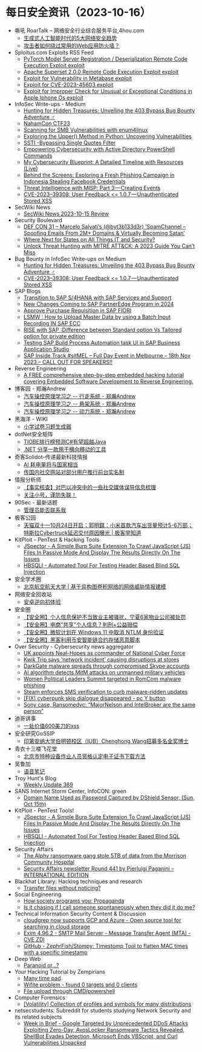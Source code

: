 # 每日安全资讯（2023-10-16）

- 嘶吼 RoarTalk – 网络安全行业综合服务平台,4hou.com
  - [生成式人工智能时代的5大网络安全趋势](https://www.4hou.com/posts/L1z4)
  - [攻击者如何绕过常用的Web应用防火墙？](https://www.4hou.com/posts/QKRl)
- Sploitus.com Exploits RSS Feed
  - [PyTorch Model Server Registration / Deserialization Remote Code Execution Exploit exploit](https://sploitus.com/exploit?id=1337DAY-ID-39115&utm_source=rss&utm_medium=rss)
  - [Apache Superset 2.0.0 Remote Code Execution Exploit exploit](https://sploitus.com/exploit?id=1337DAY-ID-39114&utm_source=rss&utm_medium=rss)
  - [Exploit for Vulnerability in Metabase exploit](https://sploitus.com/exploit?id=D71F3A02-C6FE-50AC-812F-5CEE39D846D4&utm_source=rss&utm_medium=rss)
  - [Exploit for CVE-2023-45603 exploit](https://sploitus.com/exploit?id=63A160C2-EA54-5739-8B28-FC458BBA0A37&utm_source=rss&utm_medium=rss)
  - [Exploit for Improper Check for Unusual or Exceptional Conditions in Apple Iphone Os exploit](https://sploitus.com/exploit?id=5ED07DA8-F43C-5785-AEDA-21E8B8966A90&utm_source=rss&utm_medium=rss)
- InfoSec Write-ups - Medium
  - [Hunting for Hidden Treasures: Unveiling the 403 Bypass Bug Bounty Adventure ️‍♂️](https://infosecwriteups.com/hunting-for-hidden-treasures-unveiling-the-403-bypass-bug-bounty-adventure-%EF%B8%8F-%EF%B8%8F-c6d17a0282ac?source=rss----7b722bfd1b8d---4)
  - [NahamCon CTF23](https://infosecwriteups.com/nahamcon-ctf23-71d85011643a?source=rss----7b722bfd1b8d---4)
  - [Scanning for SMB Vulnerabilities with enum4linux](https://infosecwriteups.com/scanning-for-smb-vulnerabilities-with-enum4linux-896f76d0c078?source=rss----7b722bfd1b8d---4)
  - [Exploring the Upper() Method in Python: Uncovering Vulnerabilities](https://infosecwriteups.com/exploring-the-upper-method-in-python-uncovering-vulnerabilities-6044f5946e2d?source=rss----7b722bfd1b8d---4)
  - [SSTI -Bypassing Single Quotes Filter](https://infosecwriteups.com/ssti-bypassing-single-quotes-filter-dc0ee4e4f011?source=rss----7b722bfd1b8d---4)
  - [Empowering Cybersecurity with Active Directory PowerShell Commands](https://infosecwriteups.com/empowering-cybersecurity-with-active-directory-powershell-commands-d61e881933e1?source=rss----7b722bfd1b8d---4)
  - [My Cybersecurity Blueprint: A Detailed Timeline with Resources (Live)](https://infosecwriteups.com/cybersecurity-blueprint-guide-559c0824cae3?source=rss----7b722bfd1b8d---4)
  - [Behind the Screens: Exploring a Fresh Phishing Campaign in Indonesia Stealing Facebook Credentials](https://infosecwriteups.com/behind-the-screens-exploring-a-fresh-phishing-campaign-in-indonesia-stealing-facebook-credentials-9240016c5989?source=rss----7b722bfd1b8d---4)
  - [Threat Intelligence with MISP: Part 3 — Creating Events](https://infosecwriteups.com/threat-intelligence-with-misp-part-3-creating-events-fccc25ac2017?source=rss----7b722bfd1b8d---4)
  - [CVE-2023–39308: User Feedback <= 1.0.7 — Unauthenticated Stored XSS](https://infosecwriteups.com/cve-2023-39308-wordpress-plugin-user-feedback-1-0-7-unauthenticated-stored-xss-db992a01686a?source=rss----7b722bfd1b8d---4)
- SecWiki News
  - [SecWiki News 2023-10-15 Review](http://www.sec-wiki.com/?2023-10-15)
- Security Boulevard
  - [DEF CON 31 –  Marcelo Salvati’s (@byt3b133d3r) ‘SpamChannel – Spoofing Emails From 2M+ Domains & Virtually Becoming Satan’](https://securityboulevard.com/2023/10/def-con-31-marcelo-salvatis-byt3b133d3r-spamchannel-spoofing-emails-from-2m-domains-virtually-becoming-satan/)
  - [Where Next for States on All Things IT and Security?](https://securityboulevard.com/2023/10/where-next-for-states-on-all-things-it-and-security/)
  - [Unlock Threat Hunting with MITRE ATT&CK: A 2023 Guide You Can’t Miss](https://securityboulevard.com/2023/10/unlock-threat-hunting-with-mitre-attck-a-2023-guide-you-cant-miss/)
- Bug Bounty in InfoSec Write-ups on Medium
  - [Hunting for Hidden Treasures: Unveiling the 403 Bypass Bug Bounty Adventure ️‍♂️](https://infosecwriteups.com/hunting-for-hidden-treasures-unveiling-the-403-bypass-bug-bounty-adventure-%EF%B8%8F-%EF%B8%8F-c6d17a0282ac?source=rss----7b722bfd1b8d--bug_bounty)
  - [CVE-2023–39308: User Feedback <= 1.0.7 — Unauthenticated Stored XSS](https://infosecwriteups.com/cve-2023-39308-wordpress-plugin-user-feedback-1-0-7-unauthenticated-stored-xss-db992a01686a?source=rss----7b722bfd1b8d--bug_bounty)
- SAP Blogs
  - [Transition to SAP S/4HANA with SAP Services and Support](https://blogs.sap.com/2023/10/15/transition-to-sap-s-4hana-with-sap-services-and-support/)
  - [New Changes Coming to SAP PartnerEdge Program in 2024](https://blogs.sap.com/2023/10/15/new-changes-coming-to-sap-partneredge-program-in-2024/)
  - [Approve Purchase Requisition in SAP FIORI](https://blogs.sap.com/2023/10/15/approve-purchase-requisition-in-sap-fiori/)
  - [LSMW : How to Upload Master Data by using a Batch Input Recording IN SAP ECC](https://blogs.sap.com/2023/10/15/lsmw-how-to-upload-master-data-by-using-a-batch-input-recording-in-sap-ecc/)
  - [RISE with SAP :Difference between Standard option Vs Tailored option for private edition](https://blogs.sap.com/2023/10/15/rise-with-sap-difference-between-standard-option-vs-tailored-option-for-private-edition/)
  - [Testing SAP Build Process Automation task UI in SAP Business Application Studio](https://blogs.sap.com/2023/10/15/testing-sap-build-process-automation-task-ui-in-sap-business-application-studio/)
  - [SAP Inside Track #sitMEL – Full Day Event in Melbourne – 18th Nov 2023 – CALL OUT FOR SPEAKERS!!](https://blogs.sap.com/2023/10/15/sap-inside-track-sitmel-full-day-event-in-melbourne-18th-nov-2023-call-out-for-speakers/)
- Reverse Engineering
  - [A FREE comprehensive step-by-step embedded hacking tutorial covering Embedded Software Development to Reverse Engineering.](https://www.reddit.com/r/ReverseEngineering/comments/178skf9/a_free_comprehensive_stepbystep_embedded_hacking/)
- 博客园 - 郑瀚Andrew
  - [汽车操控原理学习之 -- 行走系统 - 郑瀚Andrew](https://www.cnblogs.com/LittleHann/p/17753360.html)
  - [汽车操控原理学习之 -- 悬架系统  - 郑瀚Andrew](https://www.cnblogs.com/LittleHann/p/17736545.html)
  - [汽车操控原理学习之 -- 动力系统 - 郑瀚Andrew](https://www.cnblogs.com/LittleHann/p/17726824.html)
- 黑海洋 - WIKI
  - [小学试卷习题生成器](https://blog.upx8.com/3871)
- dotNet安全矩阵
  - [TIOBE排行榜预测C#有望超越Java](https://mp.weixin.qq.com/s?__biz=MzUyOTc3NTQ5MA==&mid=2247489009&idx=1&sn=f53760cbfe8de29441c9feb00baac079&chksm=fa5abb1ccd2d320a5424cb0fa7a7f812ba8d8b0b376e2f5fd1a3968545bd158b658a078ce313&scene=58&subscene=0#rd)
  - [.NET 分享一款用于横向移动的工具](https://mp.weixin.qq.com/s?__biz=MzUyOTc3NTQ5MA==&mid=2247489009&idx=2&sn=f3d74e3ebd7036cd759078cc3ae9eaa0&chksm=fa5abb1ccd2d320aa74f8a8268c997dae71fdfaa14098a67e74c42f3fcc98bcb202d1b887f9a&scene=58&subscene=0#rd)
- 奇客Solidot–传递最新科技情报
  - [AI 耗电量将与国家相当](https://www.solidot.org/story?sid=76347)
  - [传国内社交网站对部分用户推行前台实名制](https://www.solidot.org/story?sid=76346)
- 情报分析师
  - [【事实核查】对巴以冲突中的一些社交媒体误导信息梳理](https://mp.weixin.qq.com/s?__biz=MzA3Mjc1MTkwOA==&mid=2650541162&idx=1&sn=bf2a2a0b63141d2083dc141a82bb584e&chksm=87112221b066ab37d643974395314737bfb2f9c20c701081f49788f00cbe3c4a0f2764827941&scene=58&subscene=0#rd)
  - [关注小号，谨防失联！](https://mp.weixin.qq.com/s?__biz=MzA3Mjc1MTkwOA==&mid=2650541162&idx=2&sn=c95984f4c890d1d635979e5400101a88&chksm=87112221b066ab378c6b45ff8e1fd4b89278b57841d9a7d1e5d81b8c7994ed3e2c7876ced0e7&scene=58&subscene=0#rd)
- 90Sec - 最新话题
  - [管理员能否联系我](https://forum.90sec.com/t/topic/2321)
- 极客公园
  - [天猫双十一10月24日开启；郭明錤：小米首款汽车出货量预计5-6万部；特斯拉Cybertruck延迟交付原因曝光 | 极客早知道](https://mp.weixin.qq.com/s?__biz=MTMwNDMwODQ0MQ==&mid=2653015961&idx=1&sn=f03c2a63cf577e1a18adf8a9c299fdad&chksm=7e54b22f49233b3929e63fa8d083d1eaa73a4952c042518fea7c09a575622b13e8c86fe68b8a&scene=58&subscene=0#rd)
- KitPloit - PenTest & Hacking Tools
  - [JSpector - A Simple Burp Suite Extension To Crawl JavaScript (JS) Files In Passive Mode And Display The Results Directly On The Issues](http://www.kitploit.com/2023/10/jspector-simple-burp-suite-extension-to.html)
  - [HBSQLI - Automated Tool For Testing Header Based Blind SQL Injection](http://www.kitploit.com/2023/10/hbsqli-automated-tool-for-testing.html)
- 安全学术圈
  - [北京航空航天大学 |  基于异构图卷积网络的网络威胁情报建模](https://mp.weixin.qq.com/s?__biz=MzU5MTM5MTQ2MA==&mid=2247489874&idx=1&sn=3813703202028038faaac620e7e13acf&chksm=fe2ee6d9c9596fcf07e7382aca3649808b41143a981a2633e571a9e3b61f6c1976901b167ec9&scene=58&subscene=0#rd)
- 网络安全回收站
  - [安卓逆向初体验](https://mp.weixin.qq.com/s?__biz=Mzg2MTc1NDAxMA==&mid=2247483988&idx=1&sn=acf3c4611475af79a9eb200679de35f9&chksm=ce1305a1f9648cb7a5829d7b4be14676905eb1bd22a59a545848193e44ddd6b28578ea2857c5&scene=58&subscene=0#rd)
- 安全圈
  - [【安全圈】个人信息保护不当致业主被骚扰，宁夏6家物业公司被处罚](https://mp.weixin.qq.com/s?__biz=MzIzMzE4NDU1OQ==&mid=2652046591&idx=1&sn=2c9ee2c9b7e7fff584ddb326b7d3755c&chksm=f36e28bfc419a1a9a8e105a3186ca6541f609223dd33e54930d314b6314e817a1395ccaa0d4a&scene=58&subscene=0#rd)
  - [【安全圈】电商“共享”个人信息？判刑+公益赔偿](https://mp.weixin.qq.com/s?__biz=MzIzMzE4NDU1OQ==&mid=2652046591&idx=2&sn=65c411fa99b3b0123881c82a94db24f1&chksm=f36e28bfc419a1a9532520cc25af804249041028bd876578716a0096badeaed41bb17c4d55f8&scene=58&subscene=0#rd)
  - [【安全圈】微软计划在 Windows 11 中取消 NTLM 身份验证](https://mp.weixin.qq.com/s?__biz=MzIzMzE4NDU1OQ==&mid=2652046591&idx=3&sn=b04f4479e09f7c06eb654153f15d9a2c&chksm=f36e28bfc419a1a9c0d17226efea66bcc75dba2dc514c139981cb02a995fd3b12d5e6733ec38&scene=58&subscene=0#rd)
  - [【安全圈】黑客利用币安智能链合约存储恶意脚本](https://mp.weixin.qq.com/s?__biz=MzIzMzE4NDU1OQ==&mid=2652046591&idx=4&sn=68230f475cf11884e1da1bf291acab69&chksm=f36e28bfc419a1a9384a68aa56e75084315ea88617b5b14b9fcdd13e49ce142092b1891feb65&scene=58&subscene=0#rd)
- Over Security - Cybersecurity news aggregator
  - [UK appoints Neal-Hopes as commander of National Cyber Force](https://therecord.media/neal-hopes-appointed-commander-uk-national-cyber-force)
  - [Kwik Trip says ‘network incident’ causing disruptions at stores](https://therecord.media/kwik-trip-network-incident-causing-disruptions)
  - [DarkGate malware spreads through compromised Skype accounts](https://www.bleepingcomputer.com/news/security/darkgate-malware-spreads-through-compromised-skype-accounts/)
  - [AI algorithm detects MitM attacks on unmanned military vehicles](https://www.bleepingcomputer.com/news/security/ai-algorithm-detects-mitm-attacks-on-unmanned-military-vehicles/)
  - [Women Political Leaders Summit targeted in RomCom malware phishing](https://www.bleepingcomputer.com/news/security/women-political-leaders-summit-targeted-in-romcom-malware-phishing/)
  - [Steam enforces SMS verification to curb malware-ridden updates](https://www.bleepingcomputer.com/news/security/steam-enforces-sms-verification-to-curb-malware-ridden-updates/)
  - [[FIX] cyberpunk skip dialogue disappeared - pc Y button](https://trueliarx.blogspot.com/2023/10/fix-cyberpunk-skip-dialogue-disappeared.html)
  - [Sony case, Ransomedvc: “MajorNelson and IntelBroker are the same person”](https://www.suspectfile.com/sony-case-ransomedvc-majornelson-and-intelbroker-are-the-same-person/)
- 迪哥讲事
  - [一处价值600美刀的xss](https://mp.weixin.qq.com/s?__biz=MzIzMTIzNTM0MA==&mid=2247492270&idx=1&sn=493d962eedad6987b8ad19d4ad285bca&chksm=e8a5e8cddfd261dbdd98a71ac47f1b97184e8b8cf7547eb34bfbbc90dc40b6825a755b618b36&scene=58&subscene=0#rd)
- 安全研究GoSSIP
  - [印第安纳大学伯明顿校区（IUB）Chenghong Wang招募多名全奖博士](https://mp.weixin.qq.com/s?__biz=Mzg5ODUxMzg0Ng==&mid=2247496453&idx=1&sn=70843f0a0b20f5e9c6a52034422aec61&chksm=c063dddcf71454cafc0c91a332afe8cc25e71860cf12fe36bb8299417cba82a3cd68c30fa529&scene=58&subscene=0#rd)
- 青衣十三楼飞花堂
  - [北京市特种设备作业人员资格认定电子证书下载方法](https://mp.weixin.qq.com/s?__biz=MzUzMjQyMDE3Ng==&mid=2247486905&idx=1&sn=2fcef6b0b31a45f0840a9d9fb2ebf32a&chksm=fab2ce86cdc547900af01fadaf208caf4339d6c80b6ccb6a559043dab4f7a8225fdf1af2b76c&scene=58&subscene=0#rd)
- 吴鲁加
  - [语音笔记](https://mp.weixin.qq.com/s?__biz=Mzg5NDY4ODM1MA==&mid=2247484525&idx=1&sn=356e497541b068f6ec0eb76e140e0392&chksm=c01a895cf76d004a8ad443539e2a5ea0edf73fa897107e9893a2f7f9e58359746f4b5b4dcf13&scene=58&subscene=0#rd)
- Troy Hunt's Blog
  - [Weekly Update 369](https://www.troyhunt.com/weekly-update-369/)
- SANS Internet Storm Center, InfoCON: green
  - [Domain Name Used as Password Captured by DShield Sensor, (Sun, Oct 15th)](https://isc.sans.edu/diary/rss/30312)
- KitPloit - PenTest Tools!
  - [JSpector - A Simple Burp Suite Extension To Crawl JavaScript (JS) Files In Passive Mode And Display The Results Directly On The Issues](http://www.kitploit.com/2023/10/jspector-simple-burp-suite-extension-to.html)
  - [HBSQLI - Automated Tool For Testing Header Based Blind SQL Injection](http://www.kitploit.com/2023/10/hbsqli-automated-tool-for-testing.html)
- Security Affairs
  - [The Alphv ransomware gang stole 5TB of data from the Morrison Community Hospital](https://securityaffairs.com/152486/cyber-crime/alphv-ransomware-morrison-community-hospital.html)
  - [Security Affairs newsletter Round 441 by Pierluigi Paganini – INTERNATIONAL EDITION](https://securityaffairs.com/152480/breaking-news/security-affairs-newsletter-round-441-by-pierluigi-paganini-international-edition.html)
- Blackhat Library: Hacking techniques and research
  - [Transfer files without noticing?](https://www.reddit.com/r/blackhat/comments/178ijmf/transfer_files_without_noticing/)
- Social Engineering
  - [How society programs you: Propaganda](https://www.reddit.com/r/SocialEngineering/comments/178kx6p/how_society_programs_you_propaganda/)
  - [Is it chasing if I call someone spontaneously when they did it do me?](https://www.reddit.com/r/SocialEngineering/comments/17878ys/is_it_chasing_if_i_call_someone_spontaneously/)
- Technical Information Security Content & Discussion
  - [cloudgrep now supports GCP and Azure - Open source tool for searching in cloud storage](https://www.reddit.com/r/netsec/comments/178dyfx/cloudgrep_now_supports_gcp_and_azure_open_source/)
  - [Exim 4.96.2 - SMTP Mail Server - Message Transfer Agent (MTA) - CVE ZDI](https://www.reddit.com/r/netsec/comments/178mbjz/exim_4962_smtp_mail_server_message_transfer_agent/)
  - [GitHub - ZephrFish/Stompy: Timestomp Tool to flatten MAC times with a specific timestamp](https://www.reddit.com/r/netsec/comments/178431s/github_zephrfishstompy_timestomp_tool_to_flatten/)
- Deep Web
  - [Paranoid or…?](https://www.reddit.com/r/deepweb/comments/1789hxu/paranoid_or/)
- Your Hacking Tutorial by Zempirians
  - [Many time pad](https://www.reddit.com/r/HowToHack/comments/178kzo8/many_time_pad/)
  - [Wifite problem - found 0 targets and 0 clients](https://www.reddit.com/r/HowToHack/comments/1788300/wifite_problem_found_0_targets_and_0_clients/)
  - [File upload through CMD/powershell](https://www.reddit.com/r/HowToHack/comments/178hyp2/file_upload_through_cmdpowershell/)
- Computer Forensics
  - [[Volatility] Collection of profiles and symbols for many distributions](https://www.reddit.com/r/computerforensics/comments/178psuy/volatility_collection_of_profiles_and_symbols_for/)
- netsecstudents: Subreddit for students studying Network Security and its related subjects
  - [Week in Brief - Google Targeted by Unprecedented DDoS Attacks Exploiting Zero-Day, AvosLocker Ransomware Tactics Revealed, ShellBot Evades Detection, Microsoft Ends VBScript, and Curl Vulnerabilities Unpacked](https://www.reddit.com/r/netsecstudents/comments/178mi2b/week_in_brief_google_targeted_by_unprecedented/)
